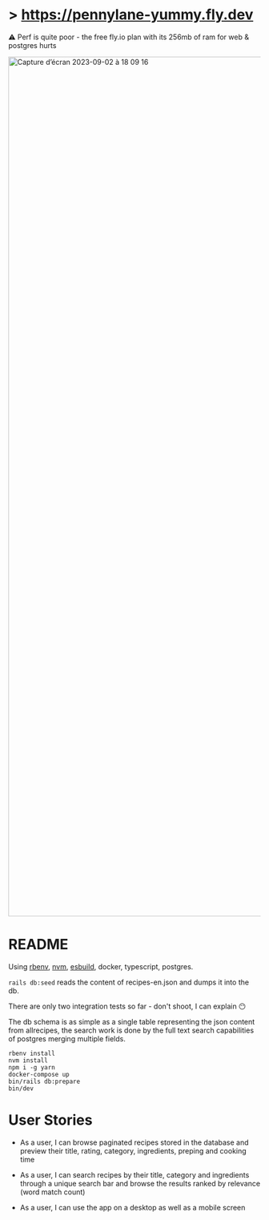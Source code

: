 
# > https://pennylane-yummy.fly.dev

⚠️ Perf is quite poor - the free fly.io plan with its 256mb of ram for web & postgres hurts

<img width="1717" alt="Capture d’écran 2023-09-02 à 18 09 16" src="https://github.com/bperbos/yummy/assets/40390077/180989d3-4ff0-431f-b9a6-a7bd9c710eb3">

# README
Using [rbenv](https://github.com/rbenv/rbenv), [nvm](https://github.com/nvm-sh/nvm), [esbuild](https://esbuild.github.io/), docker, typescript, postgres.

`rails db:seed` reads the content of recipes-en.json and dumps it into the db.

There are only two integration tests so far - don't shoot, I can explain 😶

The db schema is as simple as a single table representing the json content from allrecipes, the search work is done by the full text search capabilities of postgres merging multiple fields.

```
rbenv install
nvm install
npm i -g yarn
docker-compose up
bin/rails db:prepare
bin/dev
```

# User Stories

- As a user, I can browse paginated recipes stored in the database and preview their title, rating, category, ingredients, preping and cooking time

- As a user, I can search recipes by their title, category and ingredients through a unique search bar and browse the results ranked by relevance (word match count)

- As a user, I can use the app on a desktop as well as a mobile screen
